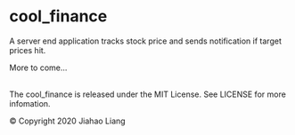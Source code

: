 # cool_finance

A server end application tracks stock price and sends notification if target prices hit.

More to come...<br><br>

The cool_finance is released under the MIT License. See LICENSE for more infomation.

© Copyright 2020 Jiahao Liang
